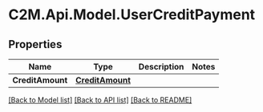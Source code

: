 # C2M.Api.Model.UserCreditPayment

## Properties

Name | Type | Description | Notes
------------ | ------------- | ------------- | -------------
**CreditAmount** | [**CreditAmount**](CreditAmount.md) |  | 

[[Back to Model list]](../../README.md#documentation-for-models) [[Back to API list]](../../README.md#documentation-for-api-endpoints) [[Back to README]](../../README.md)

